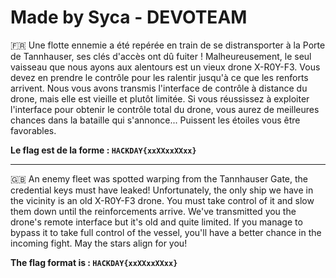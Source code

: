 # Made by Syca - DEVOTEAM

🇫🇷 Une flotte ennemie a été repérée en train de se distransporter à la Porte de Tannhauser, ses clés d'accès ont dû fuiter ! Malheureusement, le seul vaisseau que nous ayons aux alentours est un vieux drone X-R0Y-F3. Vous devez en prendre le contrôle pour les ralentir jusqu'à ce que les renforts arrivent. Nous vous avons transmis l'interface de contrôle à distance du drone, mais elle est vieille et plutôt limitée. Si vous réussissez à exploiter l'interface pour obtenir le contrôle total du drone, vous aurez de meilleures chances dans la bataille qui s'annonce... Puissent les étoiles vous être favorables.

**Le flag est de la forme : `HACKDAY{xxXXxxXXxx}`**


--------------------------------------------------------------------------------------------------------------

🇬🇧 An enemy fleet was spotted warping from the Tannhauser Gate, the credential keys must have leaked! Unfortunately, the only ship we have in the vicinity is an old X-R0Y-F3 drone. You must take control of it and slow them down until the reinforcements arrive. We've transmitted you the drone's remote interface but it's old and quite limited. If you manage to bypass it to take full control of the vessel, you'll have a better chance in the incoming fight. May the stars align for you!

**The flag format is : `HACKDAY{xxXXxxXXxx}`**
